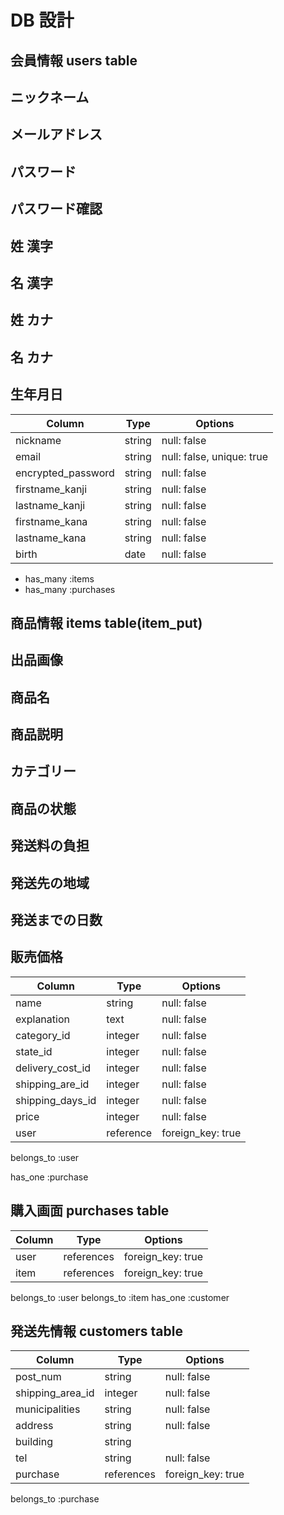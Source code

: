 # DB 設計

## 会員情報 users table

## ニックネーム
## メールアドレス
## パスワード
## パスワード確認
## 姓 漢字
## 名 漢字
## 姓 カナ
## 名 カナ
## 生年月日

| Column                         | Type                | Options                 |
|------------------------------- |---------------------|-------------------------|
| nickname                       | string              | null: false             | 
| email                          | string              | null: false, unique: true |
| encrypted_password             | string              | null: false             |
| firstname_kanji                | string              | null: false             |
| lastname_kanji                 | string              | null: false             |
| firstname_kana                 | string              | null: false             |
| lastname_kana                  | string              | null: false             |
| birth                          | date                | null: false             |

* has_many :items
* has_many :purchases

## 商品情報 items table(item_put)
## 出品画像
## 商品名
## 商品説明
## カテゴリー
## 商品の状態
## 発送料の負担
## 発送先の地域
## 発送までの日数
## 販売価格



| Column                         | Type                | Options                 |
|------------------------------- |---------------------|-------------------------|
| name                      | string              | null: false            |
| explanation               | text                | null: false            |
| category_id               | integer             | null: false            |
| state_id                  | integer             | null: false            |
| delivery_cost_id               | integer             | null: false            |
| shipping_are_id                | integer             | null: false            |
| shipping_days_id               | integer             | null: false            |
| price                          | integer             | null: false            |
| user                           | reference           | foreign_key: true      |

belongs_to :user

has_one :purchase

## 購入画面 purchases table

| Column                         | Type                | Options                 |
|------------------------------- |---------------------|-------------------------|
| user                           | references          | foreign_key: true       | 
| item                           | references          | foreign_key: true       | 

belongs_to :user
belongs_to :item
has_one :customer


## 発送先情報  customers table

| Column                         | Type                | Options                 |
|------------------------------- |---------------------|-------------------------|
| post_num                       | string              | null: false            | 
| shipping_area_id               | integer             | null: false            |
| municipalities                 | string              | null: false            |
| address                        | string              | null: false            |
| building                       | string              |                         |
| tel                            | string              | null: false             |
| purchase                       | references          | foreign_key: true       |

belongs_to :purchase





